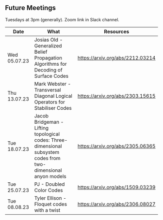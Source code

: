 ## Future Meetings

Tuesdays at 3pm (generally). Zoom link in Slack channel.

| Date | What | Resources |
| --- | --- | --- |
| Wed 05.07.23 | Josias Old - Generalized Belief Propagation Algorithms for Decoding of Surface Codes | https://arxiv.org/abs/2212.03214 |
| Thu 13.07.23 | Mark Webster - Transversal Diagonal Logical Operators for Stabiliser Codes | https://arxiv.org/abs/2303.15615 |
| Tue 18.07.23 | Jacob Bridgeman - Lifting topological codes: Three-dimensional subsystem codes from two-dimensional anyon models | https://arxiv.org/abs/2305.06365 |
| Tue 25.07.23 | PJ - Doubled Color Codes | https://arxiv.org/abs/1509.03239 |
| Tue 08.08.23 | Tyler Ellison - Floquet codes with a twist | https://arxiv.org/abs/2306.08027 |
